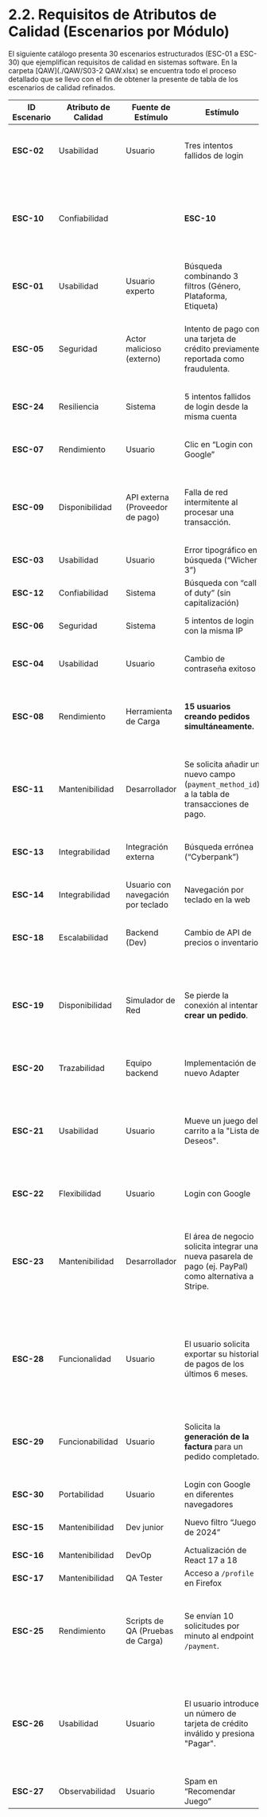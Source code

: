 # 2.2. Requisitos de Atributos de Calidad (Escenarios por Módulo)

El siguiente catálogo presenta 30 escenarios estructurados (ESC-01 a ESC-30) que ejemplifican requisitos de calidad en sistemas software.  En la carpeta [QAW](./QAW/S03-2 QAW.xlsx) se encuentra todo el proceso detallado que se llevo con el fin de obtener la presente de tabla de los escenarios de calidad refinados.

| ID Escenario | Atributo de Calidad | Fuente de Estímulo | Estímulo | Artefacto | Entorno | Respuesta Esperada | Métrica (Respuesta) |
|---------------|--------------------|--------------------|-----------|------------|----------|---------------------|----------------------|
| **ESC-02** | Usabilidad | Usuario | Tres intentos fallidos de login | Formulario de Login | Producción | Mensaje de error claro en color rojo bajo el campo de la contraseña | 95% de usuarios |
| **ESC-10** | Confiabilidad | | **ESC-10** | Usuario | Un usuario, debido a una red lenta, hace doble clic en el botón "Confirmar Pago". | Microservicio de Pagos (Lógica de Idempotencia) | Producción | El sistema procesa la primera solicitud, pero identifica y rechaza la segunda como un duplicado, garantizando un único cobro. | El **100% de las solicitudes duplicadas** para la misma orden son rechazadas. |
| **ESC-01** | Usabilidad | Usuario experto | Búsqueda combinando 3 filtros (Género, Plataforma, Etiqueta) | Endpoint API `/catalog/search` | Producción | Resultados paginados en menos de 3 segundos | 99% de precisión |
| **ESC-05** | Seguridad | Actor malicioso (externo) | Intento de pago con una tarjeta de crédito previamente reportada como fraudulenta. | Microservicio de Pagos / Sistema Antifraude | Producción | La transacción es rechazada automáticamente y se genera una alerta de seguridad interna. | El **100% de los intentos** con tarjetas en la lista negra son bloqueados. |
| **ESC-24** | Resiliencia | Sistema | 5 intentos fallidos de login desde la misma cuenta | Middleware de autenticación | Producción | Bloqueo temporal de la cuenta por 10 minutos | 100% de intentos |
| **ESC-07** | Rendimiento | Usuario | Clic en “Login con Google” | Componentes de terceros (OAuth) | Producción | Token JWT generado e inicio de sesión en 1 segundo | 100% de logins |
| **ESC-09** | Disponibilidad | API externa (Proveedor de pago) | Falla de red intermitente al procesar una transacción. | Sistema de colas de mensajes (asíncrono) | Producción | El sistema reintenta procesar el pago automáticamente hasta 3 veces en un lapso de 5 minutos. | **99% de las transacciones** con fallos intermitentes se completan exitosamente. |
| **ESC-03** | Usabilidad | Usuario | Error tipográfico en búsqueda (“Wicher 3”) | Algoritmo de búsqueda | Producción | Sugerencia: “¿Quisiste decir: ‘The Witcher 3’?” | 90% de correcciones |
| **ESC-12** | Confiabilidad | Sistema | Búsqueda con “call of duty” (sin capitalización) | Algoritmo de búsqueda | Producción | Sugerencia: “¿Quisiste decir: ‘Call of Duty’?” | 90% de correcciones |
| **ESC-06** | Seguridad | Sistema | 5 intentos de login con la misma IP | API Gateway (Rate Limiter) | Producción | Bloqueo temporal de la IP por 10 minutos | 100% de intentos |
| **ESC-04** | Usabilidad | Usuario | Cambio de contraseña exitoso | Formulario de Recuperación | Producción | Mensaje de confirmación a pantalla completa | 97% de usuarios |
| **ESC-08** |Rendimiento| Herramienta de Carga | **15 usuarios creando pedidos simultáneamente.** | Microservicio de **Pedidos** | Producción | El endpoint de creación de pedidos responde en menos de 5 segundos. | **95% de los pedidos se crean exitosamente** bajo la carga definida. |
| **ESC-11** | Mantenibilidad | Desarrollador | Se solicita añadir un nuevo campo (`payment_method_id`) a la tabla de transacciones de pago. | ORM / Esquema de la BD de Pagos | Desarrollo | La migración de la base de datos se aplica y las pruebas de integración específicas de pago se ejecutan sin fallos. | El cambio se completa en **menos de 2 horas-hombre** y el **100% de las pruebas pasan**. |
| **ESC-13** | Integrabilidad | Integración externa | Búsqueda errónea (“Cyberpank”) | Lógica de sugerencia | Producción | Sugerencia: “¿Quisiste decir: ‘Cyberpunk 2077’?” | 90% de correcciones |
| **ESC-14** | Integrabilidad | Usuario con navegación por teclado | Navegación por teclado en la web | Focus visible (CSS/JS) | Producción | Focus visible y claro en todos los elementos interactivos | 100% de WCAG 2.1 AA |
| **ESC-18** | Escalabilidad | Backend (Dev) | Cambio de API de precios o inventario | Adaptadores de servicio | Desarrollo | Actualización del adaptador sin cambios en frontend | 0 errores en pruebas |
| **ESC-19** | Disponibilidad | Simulador de Red | Se pierde la conexión al intentar **crear un pedido**. | **Mecanismo de guardado local** (Service Worker / PWA) | Producción | El sistema notifica al usuario: “Sin conexión. Tu pedido se guardó como borrador y se enviará al reconectar.” | **100% de los pedidos** intentados sin conexión se guardan localmente. |
| **ESC-20** | Trazabilidad | Equipo backend | Implementación de nuevo Adapter | Adaptadores con Triggers de Logs | Desarrollo | Registro de logs de uso en 4 horas | 100% de endpoints |
| **ESC-21** | Usabilidad | Usuario | Mueve un juego del carrito a la "Lista de Deseos". | Lógica de Negocio (Backend) | Producción | El juego se elimina del carrito y se añade a la lista de deseos en la base de datos. Se muestra una confirmación visual. | **100% de las solicitudes** se completan correctamente a nivel de datos. |
| **ESC-22** | Flexibilidad | Usuario | Login con Google | Componentes de terceros (OAuth) | Producción | Token JWT generado < 1 segundo | 100% de logins |
| **ESC-23** | Mantenibilidad | Desarrollador | El área de negocio solicita integrar una nueva pasarela de pago (ej. PayPal) como alternativa a Stripe. | Microservicio de Pagos | Tiempo de diseño y desarrollo | El cambio se implementa y la nueva pasarela se integra sin afectar la operación de la pasarela existente (Stripe). | El desarrollo se completa en menos de 40 horas-hombre y no introduce defectos en las transacciones existentes. |
| **ESC-28** | Funcionalidad | Usuario | El usuario solicita exportar su historial de pagos de los últimos 6 meses. | Microservicio de Reportes de Pagos | Producción | Se genera un archivo en formato **PDF/A-1b** que contiene la fecha, monto y estado de cada transacción. | El **100% de los reportes generados son válidos** y contienen los datos correctos del período solicitado. |
| **ESC-29** | Funcionabilidad | Usuario | Solicita la **generación de la factura** para un pedido completado. | Generador de Reportes (PDF) | Producción | Se genera un archivo PDF en formato PDF/A-1b que contiene todos los datos fiscales y del pedido. | **100% de las facturas generadas son válidas** y contienen los datos correctos. |
| **ESC-30** | Portabilidad | Usuario | Login con Google en diferentes navegadores | OAuth 2.0 + JWT | Producción | Implementación con Passport.js | 100% de funcionalidad |
| **ESC-15** | Mantenibilidad | Dev junior | Nuevo filtro “Juego de 2024” | Migración de BD | Desarrollo | Despliegue sin interrupción del servicio | 100% de disponibilidad |
| **ESC-16** | Mantenibilidad | DevOp | Actualización de React 17 a 18 | package.json + Linters | Desarrollo | Build exitoso en CI/CD | 0 warnings |
| **ESC-17** | Mantenibilidad | QA Tester | Acceso a `/profile` en Firefox | Normalizar.css + Styling | Desarrollo | Estilos idénticos a Chrome | 100% de match visual |
| **ESC-25** | Rendimiento | Scripts de QA (Pruebas de Carga) | Se envían 10 solicitudes por minuto al endpoint `/payment`. | Rate Limiter del API Gateway | Producción | Las primeras 3 solicitudes son exitosas (código 200), las siguientes reciben un error `429 Too Many Requests`. | El **100% de las solicitudes** que exceden el límite son bloqueadas con el código 429. |
| **ESC-26** | Usabilidad | Usuario | El usuario introduce un número de tarjeta de crédito inválido y presiona "Pagar". | Formulario de Pago (Frontend) | Producción | El sistema muestra un mensaje de error claro ("Número de tarjeta inválido") en **menos de 500ms** y no intenta procesar el pago. | El **100% de los formatos de tarjeta inválidos** son detectados en el cliente sin enviar la solicitud. |
| **ESC-27** | Observabilidad | Usuario | Spam en “Recomendar Juego” | Express-rate-limit | Producción | Límite de 3 requests/minuto y log registrado | 100% de limitación |